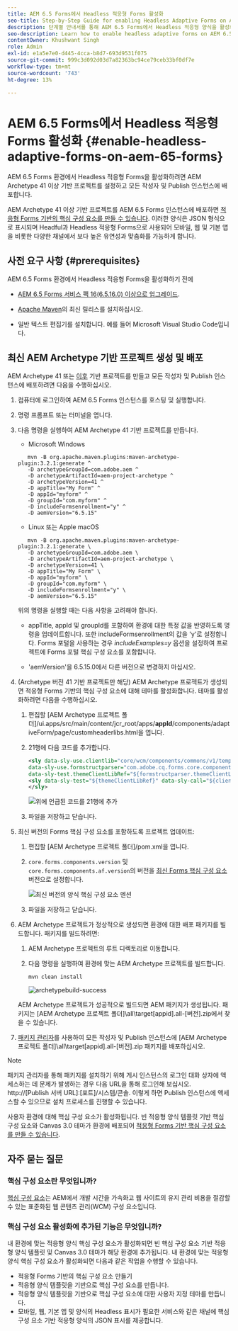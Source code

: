 ```yaml
---
title: AEM 6.5 Forms에서 Headless 적응형 Forms 활성화
seo-title: Step-by-Step Guide for enabling Headless Adaptive Forms on AEM 6.5 Forms
description: 단계별 안내서를 통해 AEM 6.5 Forms에서 Headless 적응형 양식을 활성화하는 방법을 알아보십시오. 튜토리얼에서는 이 강력한 기능을 웹 사이트에 쉽게 통합하고 사용자 경험을 개선할 수 있는 프로세스를 안내합니다.
seo-description: Learn how to enable headless adaptive forms on AEM 6.5 Forms with our step-by-step guide. Our tutorial walks you through the process, making it easy to integrate this powerful feature into your website and improve your user experience.
contentOwner: Khushwant Singh
role: Admin
exl-id: e1a5e7e0-d445-4cca-b8d7-693d9531f075
source-git-commit: 999c3d092d03d7a82363bc94ce79ceb33bf0df7e
workflow-type: tm+mt
source-wordcount: '743'
ht-degree: 13%

---
```


# AEM 6.5 Forms에서 Headless 적응형 Forms 활성화 {#enable-headless-adaptive-forms-on-aem-65-forms}

AEM 6.5 Forms 환경에서 Headless 적응형 Forms을 활성화하려면 AEM Archetype 41 이상 기반 프로젝트를 설정하고 모든 작성자 및 Publish 인스턴스에 배포합니다.

AEM Archetype 41 이상 기반 프로젝트를 AEM 6.5 Forms 인스턴스에 배포하면 [적응형 Forms 기반의 핵심 구성 요소를 만들 수 있습니다](create-a-headless-adaptive-form.md). 이러한 양식은 JSON 형식으로 표시되며 Headful과 Headless 적응형 Forms으로 사용되어 모바일, 웹 및 기본 앱을 비롯한 다양한 채널에서 보다 높은 유연성과 맞춤화를 가능하게 합니다.

## 사전 요구 사항 {#prerequisites}

AEM 6.5 Forms 환경에서 Headless 적응형 Forms을 활성화하기 전에

* [AEM 6.5 Forms 서비스 팩 16(6.5.16.0) 이상으로 업그레이드](https://experienceleague.adobe.com/docs/experience-manager-65/release-notes/aem-forms-current-service-pack-installation-instructions.html?lang=ko).

* [Apache Maven](https://maven.apache.org/download.cgi)의 최신 릴리스를 설치하십시오.

* 일반 텍스트 편집기를 설치합니다. 예를 들어 Microsoft Visual Studio Code입니다.

## 최신 AEM Archetype 기반 프로젝트 생성 및 배포

AEM Archetype 41 또는 [이후](https://github.com/adobe/aem-project-archetype) 기반 프로젝트를 만들고 모든 작성자 및 Publish 인스턴스에 배포하려면 다음을 수행하십시오.

1. 컴퓨터에 로그인하여 AEM 6.5 Forms 인스턴스를 호스팅 및 실행합니다.
1. 명령 프롬프트 또는 터미널을 엽니다.
1. 다음 명령을 실행하여 AEM Archetype 41 기반 프로젝트를 만듭니다.

   * Microsoft Windows

   ```Shell
      mvn -B org.apache.maven.plugins:maven-archetype-plugin:3.2.1:generate ^
      -D archetypeGroupId=com.adobe.aem ^
      -D archetypeArtifactId=aem-project-archetype ^
      -D archetypeVersion=41 ^
      -D appTitle="My Form" ^
      -D appId="myform" ^
      -D groupId="com.myform" ^
      -D includeFormsenrollment="y" ^
      -D aemVersion="6.5.15" 
   ```

   * Linux 또는 Apple macOS

   ```Shell
      mvn -B org.apache.maven.plugins:maven-archetype-plugin:3.2.1:generate \
      -D archetypeGroupId=com.adobe.aem \
      -D archetypeArtifactId=aem-project-archetype \
      -D archetypeVersion=41 \
      -D appTitle="My Form" \
      -D appId="myform" \
      -D groupId="com.myform" \
      -D includeFormsenrollment="y" \
      -D aemVersion="6.5.15" 
   ```

   위의 명령을 실행할 때는 다음 사항을 고려해야 합니다.

   * appTitle, appId 및 groupId를 포함하여 환경에 대한 특정 값을 반영하도록 명령을 업데이트합니다. 또한 includeFormsenrollment의 값을 &#39;y&#39;로 설정합니다. Forms 포털을 사용하는 경우 _includeExamples=y_ 옵션을 설정하여 프로젝트에 Forms 포털 핵심 구성 요소를 포함합니다.

   * &#39;aemVersion&#39;을 6.5.15.0에서 다른 버전으로 변경하지 마십시오.

1. (Archetype 버전 41 기반 프로젝트만 해당) AEM Archetype 프로젝트가 생성되면 적응형 Forms 기반의 핵심 구성 요소에 대해 테마를 활성화합니다. 테마를 활성화하려면 다음을 수행하십시오.

   1. 편집할 [AEM Archetype 프로젝트 폴더]/ui.apps/src/main/content/jcr_root/apps/__appId__/components/adaptiveForm/page/customheaderlibs.html을 엽니다.

   1. 21행에 다음 코드를 추가합니다.

      ```XML
      <sly data-sly-use.clientlib="core/wcm/components/commons/v1/templates/clientlib.html"
      data-sly-use.formstructparser="com.adobe.cq.forms.core.components.models.form.FormStructureParser"
      data-sly-test.themeClientLibRef="${formstructparser.themeClientLibRefFromFormContainer}">
      <sly data-sly-test="${themeClientLibRef}" data-sly-call="${clientlib.css @ categories=themeClientLibRef}"/>
      </sly>
      ```

      ![위에 언급된 코드를 21행에 추가](/help/assets/code-to-enable-themes.png)

   1. 파일을 저장하고 닫습니다.

1. 최신 버전의 Forms 핵심 구성 요소를 포함하도록 프로젝트 업데이트:

   1. 편집할 [AEM Archetype 프로젝트 폴더]/pom.xml을 엽니다.
   1. `core.forms.components.version` 및 `core.forms.components.af.version`의 버전을 [최신 Forms 핵심 구성 요소](https://github.com/adobe/aem-core-forms-components/tree/release/650) 버전으로 설정합니다.

      ![최신 버전의 양식 핵심 구성 요소 멘션](/help/assets/latest-forms-component-version.png)

   1. 파일을 저장하고 닫습니다.


1. AEM Archetype 프로젝트가 정상적으로 생성되면 환경에 대한 배포 패키지를 빌드합니다. 패키지를 빌드하려면:

   1. AEM Archetype 프로젝트의 루트 디렉토리로 이동합니다.


   1. 다음 명령을 실행하여 환경에 맞는 AEM Archetype 프로젝트를 빌드합니다.

      ```Shell
      mvn clean install
      ```

      ![archetypebuild-success](assets/corecomponent-build-successful.png)


   AEM Archetype 프로젝트가 성공적으로 빌드되면 AEM 패키지가 생성됩니다. 패키지는 [AEM Archetype 프로젝트 폴더]\all\target\[appid].all-[버전].zip에서 찾을 수 있습니다.

1. [패키지 관리자](https://experienceleague.adobe.com/docs/experience-manager-65/administering/contentmanagement/package-manager.html?lang=ko)를 사용하여 모든 작성자 및 Publish 인스턴스에 [AEM Archetype 프로젝트 폴더]\all\target\[appid].all-[버전].zip 패키지를 배포하십시오.

>[!NOTE]
>
>
>
>패키지 관리자를 통해 패키지를 설치하기 위해 게시 인스턴스의 로그인 대화 상자에 액세스하는 데 문제가 발생하는 경우 다음 URL을 통해 로그인해 보십시오. http://[Publish 서버 URL]:[포트]/시스템/콘솔. 이렇게 하면 Publish 인스턴스에 액세스할 수 있으므로 설치 프로세스를 진행할 수 있습니다.


사용자 환경에 대해 핵심 구성 요소가 활성화됩니다. 빈 적응형 양식 템플릿 기반 핵심 구성 요소와 Canvas 3.0 테마가 환경에 배포되어 [적응형 Forms 기반 핵심 구성 요소를 만들 수 있습니다](create-a-headless-adaptive-form.md).

## 자주 묻는 질문

### 핵심 구성 요소란 무엇입니까?

[핵심 구성 요소](https://experienceleague.adobe.com/docs/experience-manager-core-components/using/introduction.html?lang=ko-KR)는 AEM에서 개발 시간을 가속화고 웹 사이트의 유지 관리 비용을 절감할 수 있는 표준화된 웹 콘텐츠 관리(WCM) 구성 요소입니다.

### 핵심 구성 요소 활성화에 추가된 기능은 무엇입니까?


내 환경에 맞는 적응형 양식 핵심 구성 요소가 활성화되면 빈 핵심 구성 요소 기반 적응형 양식 템플릿 및 Canvas 3.0 테마가 해당 환경에 추가됩니다. 내 환경에 맞는 적응형 양식 핵심 구성 요소가 활성화되면 다음과 같은 작업을 수행할 수 있습니다.

* 적응형 Forms 기반의 핵심 구성 요소 만들기
* 적응형 양식 템플릿을 기반으로 핵심 구성 요소를 만듭니다.
* 적응형 양식 템플릿을 기반으로 핵심 구성 요소에 대한 사용자 지정 테마를 만듭니다.
* 모바일, 웹, 기본 앱 및 양식의 Headless 표시가 필요한 서비스와 같은 채널에 핵심 구성 요소 기반 적응형 양식의 JSON 표시를 제공합니다.
